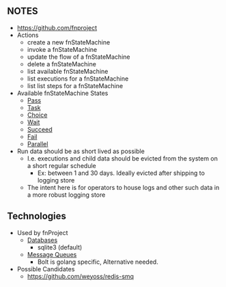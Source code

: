 ## NOTES

* https://github.com/fnproject
* Actions
    * create a new fnStateMachine
    * invoke a fnStateMachine
    * update the flow of a fnStateMachine
    * delete a fnStateMachine
    * list available fnStateMachine
    * list executions for a fnStateMachine
    * list list steps for a fnStateMachine
* Available fnStateMachine States
    * [Pass](https://docs.aws.amazon.com/step-functions/latest/dg/amazon-states-language-pass-state.html)
    * [Task](https://docs.aws.amazon.com/step-functions/latest/dg/amazon-states-language-task-state.html)
    * [Choice](https://docs.aws.amazon.com/step-functions/latest/dg/amazon-states-language-choice-state.html)
    * [Wait](https://docs.aws.amazon.com/step-functions/latest/dg/amazon-states-language-wait-state.html)
    * [Succeed](https://docs.aws.amazon.com/step-functions/latest/dg/amazon-states-language-succeed-state.html)
    * [Fail](https://docs.aws.amazon.com/step-functions/latest/dg/amazon-states-language-fail-state.html)
    * [Parallel](https://docs.aws.amazon.com/step-functions/latest/dg/amazon-states-language-parallel-state.html)
* Run data should be as short lived as possible
    * I.e. executions and child data should be evicted from the system on a short regular schedule
        * Ex: between 1 and 30 days. Ideally evicted after shipping to logging store
    * The intent here is for operators to house logs and other such data in a more robust logging store

## Technologies

* Used by fnProject
    * [Databases](https://github.com/fnproject/docs/blob/master/fn/operate/databases/README.md)
        * sqlite3 (default)
    * [Message Queues](https://github.com/fnproject/docs/blob/master/fn/operate/message-queues.md)
        * Bolt is golang specific, Alternative needed.
* Possible Candidates
    * https://github.com/weyoss/redis-smq
